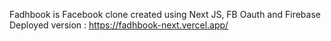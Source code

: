 Fadhbook is Facebook clone created using Next JS, FB Oauth and Firebase
Deployed version : https://fadhbook-next.vercel.app/
